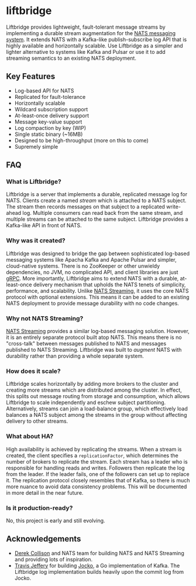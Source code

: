 # liftbridge

Liftbridge provides lightweight, fault-tolerant message streams by implementing a durable stream augmentation for the [NATS messaging system](https://nats.io). It extends NATS with a Kafka-like publish-subscribe log API that is highly available and horizontally scalable. Use Liftbridge as a simpler and lighter alternative to systems like Kafka and Pulsar or use it to add streaming semantics to an existing NATS deployment.

## Key Features

- Log-based API for NATS
- Replicated for fault-tolerance
- Horizontally scalable
- Wildcard subscription support
- At-least-once delivery support
- Message key-value support
- Log compaction by key (WIP) 
- Single static binary (~16MB)
- Designed to be high-throughput (more on this to come)
- Supremely simple

## FAQ

### What is Liftbridge?

Liftbridge is a server that implements a durable, replicated message log for NATS. Clients create a named *stream* which is attached to a NATS subject. The stream then records messages on that subject to a replicated write-ahead log. Multiple consumers can read back from the same stream, and multiple streams can be attached to the same subject. Liftbridge provides a Kafka-like API in front of NATS.

### Why was it created?

Liftbridge was designed to bridge the gap between sophisticated log-based messaging systems like Apacha Kafka and Apache Pulsar and simpler, cloud-native systems. There is no ZooKeeper or other unwieldy dependencies, no JVM, no complicated API, and client libraries are just [gRPC](https://grpc.io/). More importantly, Liftbridge aims to extend NATS with a durable, at-least-once delivery mechanism that upholds the NATS tenets of simplicity, performance, and scalability. Unlike [NATS Streaming](https://github.com/nats-io/nats-streaming-server), it uses the core NATS protocol with optional extensions. This means it can be added to an existing NATS deployment to provide message durability with no code changes.

### Why not NATS Streaming?

[NATS Streaming](https://github.com/nats-io/nats-streaming-server) provides a similar log-based messaging solution. However, it is an entirely separate protocol built atop NATS. This means there is no "cross-talk" between messages published to NATS and messages published to NATS Streaming. Liftbridge was built to *augment* NATS with durability rather than providing a whole separate system.

### How does it scale?

Liftbridge scales horizontally by adding more brokers to the cluster and creating more streams which are distributed among the cluster. In effect, this splits out message routing from storage and consumption, which allows Liftbridge to scale independently and eschew subject partitioning. Alternatively, streams can join a load-balance group, which effectively load balances a NATS subject among the streams in the group without affecting delivery to other streams.

### What about HA?

High availability is achieved by replicating the streams. When a stream is created, the client specifies a `replicationFactor`, which determines the number of brokers to replicate the stream. Each stream has a leader who is responsible for handling reads and writes. Followers then replicate the log from the leader. If the leader fails, one of the followers can set up to replace it. The replication protocol closely resembles that of Kafka, so there is much more nuance to avoid data consistency problems. This will be documented in more detail in the near future.

### Is it production-ready?

No, this project is early and still evolving.

## Acknowledgements

- [Derek Collison](https://twitter.com/derekcollison) and NATS team for building NATS and NATS Streaming and providing lots of inspiration.
- [Travis Jeffery](https://twitter.com/travisjeffery) for building [Jocko](https://github.com/travisjeffery/jocko), a Go implementation of Kafka. The Liftbridge log implementation builds heavily upon the commit log from Jocko.

